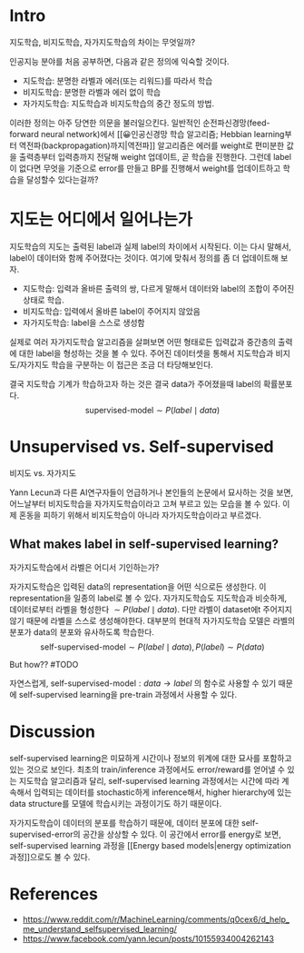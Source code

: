# Intro
지도학습, 비지도학습, 자가지도학습의 차이는 무엇일까?

인공지능 분야를 처음 공부하면, 다음과 같은 정의에 익숙할 것이다.
- 지도학습: 분명한 라벨과 에러(또는 리워드)를 따라서 학습
- 비지도학습: 분명한 라벨과 에러 없이 학습
- 자가지도학습: 지도학습과 비지도학습의 중간 정도의 방법.

이러한 정의는 아주 당연한 의문을 불러일으킨다. 일반적인 순전파신경망(feed-forward neural network)에서 [[😀인공신경망 학습 알고리즘; Hebbian learning부터 역전파(backpropagation)까지|역전파]] 알고리즘은 에러를 weight로 편미분한 값을 출력층부터 입력층까지 전달해 weight 업데이트, 곧 학습을 진행한다. 그런데 label이 없다면 무엇을 기준으로 error를 만들고 BP를 진행해서 weight를 업데이트하고 학습을 달성할수 있다는걸까?


# 지도는 어디에서 일어나는가
지도학습의 지도는 출력된 label과 실제 label의 차이에서 시작된다. 이는 다시 말해서, label이 데이터와 함께 주어졌다는 것이다. 여기에 맞춰서 정의를 좀 더 업데이트해 보자.
- 지도학습: 입력과 올바른 출력의 쌍, 다르게 말해서 데이터와 label의 조합이 주어진 상태로 학습.
- 비지도학습: 입력에서 올바른 label이 주어지지 않았음
- 자가지도학습: label을 스스로 생성함

실제로 여러 자가지도학습 알고리즘을 살펴보면 어떤 형태로든 입력값과 중간층의 출력에 대한 label을 형성하는 것을 볼 수 있다. 주어진 데이터셋을 통해서 지도학습과 비지도/자가지도 학습을 구분하는 이 접근은 조금 더 타당해보인다.

결국 지도학습 기계가 학습하고자 하는 것은 결국 data가 주어졌을때 label의 확률분포다.
$$
\text{supervised-model} \sim  P(label \mid data)
$$


# Unsupervised vs. Self-supervised
비지도 vs. 자가지도

Yann Lecun과 다른 AI연구자들이 언급하거나 본인들의 논문에서 묘사하는 것을 보면, 어느날부터 비지도학습을 자가지도학습이라고 고쳐 부르고 있는 모습을 볼 수 있다. 이제 혼동을 피하기 위해서 비지도학습이 아니라 자가지도학습이라고 부르겠다.


## What makes label in self-supervised learning?
자가지도학습에서 라벨은 어디서 기인하는가?

자가지도학습은 입력된 data의 representation을 어떤 식으로든 생성한다. 이 representation을 일종의 label로 볼 수 있다. 자가지도학습도 지도학습과 비슷하게, 데이터로부터 라벨을 형성한다 $\sim P(label \mid data)$. 다만 라벨이 dataset에t 주어지지 않기 때문에 라벨을 스스로 생성해야한다. 대부분의 현대적 자가지도학습 모델은 라벨의 분포가 data의 분포와 유사하도록 학습한다.
$$
\text{self-supervised-model} \sim  P(label \mid data), P(label) \sim P(data)
$$

But how?? #TODO 

자연스럽게, $\text{self-supervised-model}: data \rightarrow label$ 의 함수로 사용할 수 있기 때문에 self-supervised learning을 pre-train 과정에서 사용할 수 있다.


# Discussion
self-supervised learning은 미묘하게 시간이나 정보의 위계에 대한 묘사를 포함하고 있는 것으로 보인다. 최초의 train/inference 과정에서도 error/reward를 얻어낼 수 있는 지도학습 알고리즘과 달리, self-supervised learning 과정에서는 시간에 따라 계속해서 입력되는 데이터를 stochastic하게 inference해서, higher hierarchy에 있는 data structure를 모델에 학습시키는 과정이기도 하기 때문이다.


자가지도학습이 데이터의 분포를 학습하기 때문에, 데이터 분포에 대한 self-supervised-error의 공간을 상상할 수 있다. 이 공간에서 error를 energy로 보면, self-supervised learning 과정을 [[Energy based models|energy optimization 과정]]으로도 볼 수 있다.


# References
- https://www.reddit.com/r/MachineLearning/comments/q0cex6/d_help_me_understand_selfsupervised_learning/
- https://www.facebook.com/yann.lecun/posts/10155934004262143